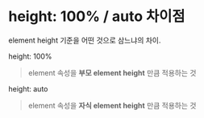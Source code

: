 # height: 100% / auto 차이점

element height 기준을 어떤 것으로 삼느냐의 차이.

height: 100%
> element 속성을 **부모 element height** 만큼 적용하는 것

height: auto
> element 속성을 **자식 element height** 만큼 적용하는 것
